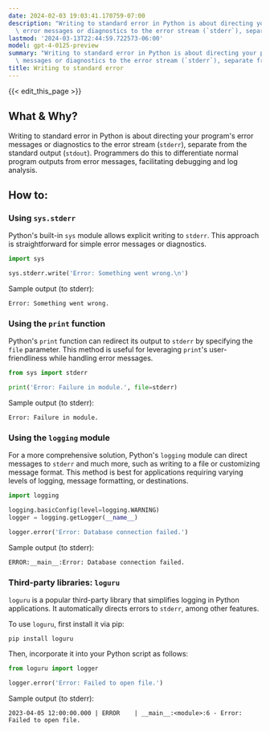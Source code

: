 ```yaml
---
date: 2024-02-03 19:03:41.170759-07:00
description: "Writing to standard error in Python is about directing your program's\
  \ error messages or diagnostics to the error stream (`stderr`), separate from the\u2026"
lastmod: '2024-03-13T22:44:59.722573-06:00'
model: gpt-4-0125-preview
summary: "Writing to standard error in Python is about directing your program's error\
  \ messages or diagnostics to the error stream (`stderr`), separate from the\u2026"
title: Writing to standard error
---
```


{{< edit_this_page >}}

## What & Why?
Writing to standard error in Python is about directing your program's error messages or diagnostics to the error stream (`stderr`), separate from the standard output (`stdout`). Programmers do this to differentiate normal program outputs from error messages, facilitating debugging and log analysis.

## How to:
### Using `sys.stderr`
Python's built-in `sys` module allows explicit writing to `stderr`. This approach is straightforward for simple error messages or diagnostics.

```python
import sys

sys.stderr.write('Error: Something went wrong.\n')
```
Sample output (to stderr):
```
Error: Something went wrong.
```

### Using the `print` function
Python's `print` function can redirect its output to `stderr` by specifying the `file` parameter. This method is useful for leveraging `print`'s user-friendliness while handling error messages.
```python
from sys import stderr

print('Error: Failure in module.', file=stderr)
```
Sample output (to stderr):
```
Error: Failure in module.
```

### Using the `logging` module
For a more comprehensive solution, Python's `logging` module can direct messages to `stderr` and much more, such as writing to a file or customizing message format. This method is best for applications requiring varying levels of logging, message formatting, or destinations.
```python
import logging

logging.basicConfig(level=logging.WARNING)
logger = logging.getLogger(__name__)

logger.error('Error: Database connection failed.')
```
Sample output (to stderr):
```
ERROR:__main__:Error: Database connection failed.
```

### Third-party libraries: `loguru`
`loguru` is a popular third-party library that simplifies logging in Python applications. It automatically directs errors to `stderr`, among other features.

To use `loguru`, first install it via pip:
```shell
pip install loguru
```

Then, incorporate it into your Python script as follows:
```python
from loguru import logger

logger.error('Error: Failed to open file.')
```
Sample output (to stderr):
```
2023-04-05 12:00:00.000 | ERROR    | __main__:<module>:6 - Error: Failed to open file.
```
